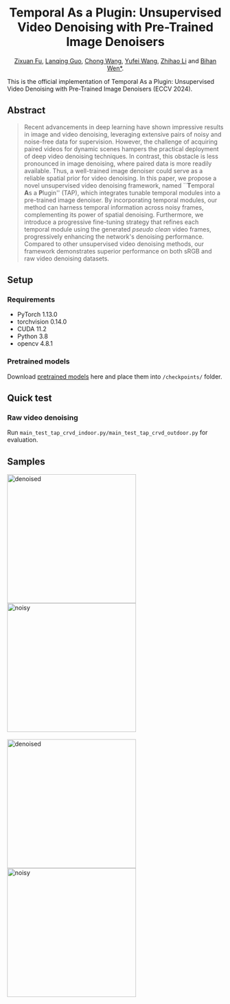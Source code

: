 <p align="center">
  <h1 align="center">Temporal As a Plugin: Unsupervised Video Denoising with Pre-Trained Image Denoisers</h1>
  
  <p align="center">
    <a href="https://github.com/zfu006" target="_blank">Zixuan Fu</a>,
    <a href="https://github.com/GuoLanqing" target="_blank">Lanqing Guo</a>,
    <a href="https://github.com/ChongWang1024" target="_blank">Chong Wang</a>,
    <a href="https://github.com/wyf0912" target="_blank">Yufei Wang</a>,
    <a href="https://github.com/lizhihao6" target="_blank">Zhihao Li</a> and
    <a href="https://personal.ntu.edu.sg/bihan.wen/" target="_blank">Bihan Wen*</a>.
  
  </p>

</p>

This is the official implementation of Temporal As a Plugin: Unsupervised Video Denoising with Pre-Trained Image Denoisers (ECCV 2024).

## Abstract 

>Recent advancements in deep learning have shown impressive results in image and video denoising, leveraging extensive pairs of noisy and noise-free data for supervision. However, the challenge of acquiring paired videos for dynamic scenes hampers the practical deployment of deep video denoising techniques. In contrast, this obstacle is less pronounced in image denoising, where paired data is more readily available. Thus, a well-trained image denoiser could serve as a reliable spatial prior for video denoising. In this paper, we propose a novel unsupervised video denoising framework, named ``**T**emporal **A**s a **P**lugin'' (TAP), which integrates tunable temporal modules into a pre-trained image denoiser. By incorporating temporal modules, our method can harness temporal information across noisy frames, complementing its power of spatial denoising. Furthermore, we introduce a progressive fine-tuning strategy that refines each temporal module using the generated *pseudo clean* video frames, progressively enhancing the network's denoising performance. Compared to other unsupervised video denoising methods, our framework demonstrates superior performance on both sRGB and raw video denoising datasets.


## Setup

### Requirements

- PyTorch 1.13.0
- torchvision 0.14.0
- CUDA 11.2
- Python 3.8
- opencv 4.8.1

### Pretrained models

Download [pretrained models](https://drive.google.com/drive/folders/1REk44iw0usXG9QTjQUH21Epu2MNLBk40?usp=sharing)  here and place them into `/checkpoints/` folder.

## Quick test

### Raw video denoising
Run ```main_test_tap_crvd_indoor.py/main_test_tap_crvd_outdoor.py``` for evaluation.

## Samples
<div>
  <img src="./sample/crvd_outdoor_scene3_denoised.gif" alt="denoised" width="300" style="display: inline-block;"/>
  <img src="./sample/crvd_outdoor_scene3_noisy.gif" alt="noisy" width="300" style="display: inline-block;"/>
</div>
<br/>
<div>
  <img src="./sample/crvd_outdoor_scene4_denoised.gif" alt="denoised" width="300" style="display: inline-block;"/>
  <img src="./sample/crvd_outdoor_scene4_noisy.gif" alt="noisy" width="300" style="display: inline-block;"/>
</div>
